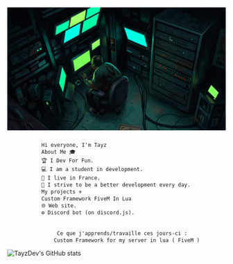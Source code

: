 # ![TayzDev](https://github.com/TayzDev/TayzDev/blob/main/1_ZYvIODaecwrVI6ZybAdn3Q.jpeg)


               Hi everyone, I'm Tayz 
               About Me 🎓
               🏆 I Dev For Fun.
               💻 I am a student in development.
               👯 I live in France.
               👤 I strive to be a better development every day.
               My projects ⚜️
               Custom Framework FiveM In Lua
               🌐 Web site.
               ⚙ Discord bot (on discord.js).


                    Ce que j'apprends/travaille ces jours-ci :
                   Custom Framework for my server in lua ( FiveM ) 
                    




![TayzDev's GitHub stats](https://github-readme-stats.vercel.app/api?username=TayzDev&theme=tokyonight&show_icons=true)
